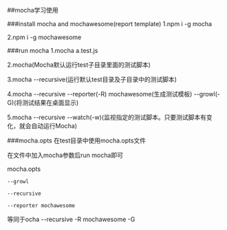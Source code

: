 ##mocha学习使用

###install mocha and mochawesome(report template)
  1.npm i -g mocha
  
  2.npm i -g mochawesome

###run mocha
  1.mocha a.test.js
  
  2.mocha(Mocha默认运行test子目录里面的测试脚本)
  
  3.mocha --recursive(运行默认test目录及子目录中的测试脚本)
  
  4.mocha --recursive --reporter(-R) mochawesome(生成测试模板) --growl(-G)(将测试结果在桌面显示)
  
  5.mocha --recursive --watch(-w)(监视指定的测试脚本。只要测试脚本有变化，就会自动运行Mocha)

###mocha.opts
  在test目录中使用mocha.opts文件
  
  在文件中加入mocha参数后run mocha即可
  
  mocha.opts
  
    --growl
    
    --recursive
    
    --reporter mochawesome
    
  等同于ocha --recursive -R mochawesome -G
  




